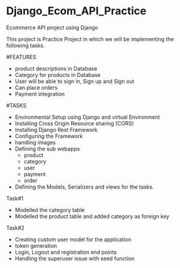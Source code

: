 # Django_Ecom_API_Practice
Ecommerce API project using Django

This project is Practice Project in which we will be implementing the following tasks.

#FEATURES
- product descriptions in Database
- Category for products in Database
- User will be able to sign in, Sign up and Sign out 
- Can place orders
- Payment integration

#TASKS
- Environmental Setup using Django and virtual Environment
- Installing Cross Origin Resource sharing (CORS)
- Installing Django Rest Framework
- Configuring the Framework
- handling images
- Defining the sub webapps
  - product
  - category
  - user
  - payment
  - order
- Defining the Models, Serializers and views for the tasks.  
 
 Task#1
 - Modelled the category table
 - Modelled the product table and added category as foreign key
 
 Task#2
 - Creating custom user model for the application
 - token generation
 - Login, Logout and registration end points
 - Handling the superuser issue with seed function 
 
 
  
